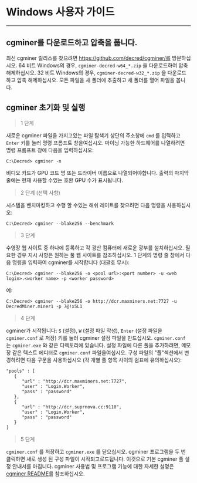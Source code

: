 # <i class="fa fa-windows"></i> Windows 사용자 가이드

---

## <i class="fa fa-download"></i> cgminer를 다운로드하고 압축을 풉니다.

최신 cgminer 릴리스를 찾으려면 https://github.com/decred/cgminer/를 방문하십시오. 64 비트 Windows의 경우, `cgminer-decred-w64_*.zip` 을 다운로드하여 압축 해제하십시오. 32 비트 Windows의 경우, `cgminer-decred-w32_*.zip` 을 다운로드하고 압축 해제하십시오. 모든 파일을 새 폴더에 추출하고 새 폴더를 열어 파일을 봅니다.

## <i class="fa fa-play-circle"></i> cgminer 초기화 및 실행 

> 1 단계

새로운 cgminer 파일을 가지고있는 파일 탐색기 상단의 주소창에 `cmd` 를 입력하고 `Enter` 키를 눌러 명령 프롬프트 창을여십시오. 마이닝 가능한 하드웨어를 나열하려면 명령 프롬프트 창에 다음을 입력하십시오:

```no-highlight
C:\Decred> cgminer -n
```

비디오 카드가 GPU 코드 명 또는 드라이버 이름으로 나열되어야합니다. 출력의 마지막 줄에는 현재 사용할 수있는 호환 GPU 수가 표시됩니다.

> 2 단계 (선택 사항)

시스템을 벤치마킹하고 수행 할 수있는 해쉬 레이트를 찾으려면 다음 명령을 사용하십시오:

```no-highlight
C:\Decred> cgminer --blake256 --benchmark
```

> 3 단계

수영장 웹 사이트 중 하나에 등록하고 각 광산 컴퓨터에 새로운 광부를 설치하십시오. 필요한 경우 지시 사항은 원하는 풀 웹 사이트를 참조하십시오. 1 단계의 명령 줄 창에서 다음 명령을 입력하여 cgminer를 시작합니다 (대괄호 무시):

```no-highlight
C:\Decred> cgminer --blake256 -o <pool url>:<port number> -u <web login>.<worker name> -p <worker password>
```

예:

```no-highlight
C:\Decred> cgminer --blake256 -o http://dcr.maxminers.net:7727 -u DecredMiner.miner1 -p 7@!x5L1
```

> 4 단계

cgminer가 시작됩니다: `S` (설정), `W` (설정 파일 작성), `Enter` (설정 파일을 `cgminer.conf` 로 저장) 키를 눌러 cgminer 설정 파일을 만드십시오. `cgminer.conf` 는 `cgminer.exe` 와 같은 디렉토리에 있습니다. 설정 파일에 다른 풀을 추가하려면, 메모장 같은 텍스트 에디터로 `cgminer.conf` 파일을여십시오. 구성 파일의 "풀"섹션에서 변경하려면 다음 구문을 사용하십시오 (각 개별 풀 항목 사이의 쉼표에 유의하십시오):

```no-highlight
"pools" : [
   {
      "url" : "http://dcr.maxminers.net:7727",
      "user" : "Login.Worker",
      "pass" : "password"
   },
   {
      "url" : "http://dcr.suprnova.cc:9110",
      "user" : "Login.Worker",
      "pass" : "password"
   }
]
```

> 5 단계

 `cgminer.conf` 를 저장하고 `cgminer.exe` 를 닫으십시오. cgminer 프로그램을 두 번 클릭하면 새로 생성 된 구성 파일이 시작되고로드됩니다. 이것으로 기본 cgminer 풀 설정 안내서를 마칩니다. cgminer 사용법 및 프로그램 기능에 대한 자세한 설명은 [cgminer README](https://github.com/decred/cgminer/blob/3.7/README)를 참조하십시오.
